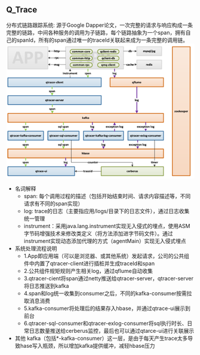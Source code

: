 ## Q_Trace  
分布式链路跟踪系统:
源于Google Dapper论文，一次完整的请求与响应构成一条完整的链路，中间各种服务的调用为子链路，每个链路抽象为一个span，拥有自己的spanId，所有的span通过唯一的traceId关联起来成为一条完整的调用链。
![](trace_001.png)
- 名词解释
  - span: 每个调用过程的描述（包括开始结束时间、请求内容描述等，不同请求有不同的span实现）
  - log: trace的日志（主要指应用/logs/目录下的日志文件），通过日志收集统一管理
  - instrument：采用java.lang.instrument实现无入侵式的埋点，使用ASM字节码增强技术来修改类定义（将方法添加进字节码文件）。通过instrument实现动态添加代理的方式（agentMain）实现无入侵式埋点
- 系统处理流程说明
  - 1.App即应用端（可以是浏览器、或其他系统）发起请求，公司的公共组件中内置了qtracer-client进行插桩并生成traceId和span
  - 2.公共组件规矩规则产生相关log，通过qflume自动收集
  - 3.qtracer-cient将span通过netty推送给qtracer-server，qtracer-server将日志推送到kafka
  - 4.span和log统一收集到consumer之后，不同的kafka-consumer按需拉取消息消费
  - 5.kafka-consumer将处理后的结果存入hbase，并通过qtrace-ui展示到前台
  - 6.qtracer-sql-consumer和qtracer-exlog-consumer将sql执行时长、日常日志数量推送给cerberus监控，最后也可以通过qtarce-ui进行关联展示
- 其他
  kafka（包括*-kafka-consumer）这一层，是由于每天产生trace太多导致hase写入瓶颈，所以增加kafka提供缓冲，减轻hbase压力
